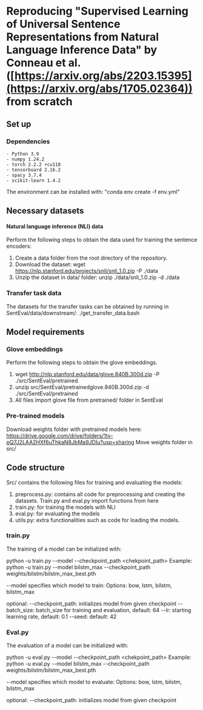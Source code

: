 # Reproducing "Supervised Learning of Universal Sentence Representations from Natural Language Inference Data" by Conneau et al. ([https://arxiv.org/abs/2203.15395](https://arxiv.org/abs/1705.02364)) from scratch

## Set up

### Dependencies
```
- Python 3.9
- numpy 1.24.2 
- torch 2.2.2 +cu118
- tensorboard 2.16.2
- spacy 3.7.4
- scikit-learn 1.4.2 
```
The environment can be installed with: "conda env create -f env.yml"

## Necessary datasets  

#### Natural language inference (NLI) data

Perform the following steps to obtain the data used for training the sentence encoders:

1. Create a data folder from the root directory of the repository.
2. Download the dataset: wget https://nlp.stanford.edu/projects/snli/snli_1.0.zip -P ./data
3. Unzip the dataset in data/ folder: unzip ./data/snli_1.0.zip -d ./data

### Transfer task data

The datasets for the transfer tasks can be obtained by running in SentEval/data/downstream/:
./get_transfer_data.bash

## Model requirements

### Glove embeddings
Perform the following steps to obtain the glove embeddings. 

1. wget http://nlp.stanford.edu/data/glove.840B.300d.zip -P ./src/SentEval/pretrained
2. unzip src/SentEval/pretrainedglove.840B.300d.zip -d ./src/SentEval/pretrained
3. All files import glove file from pretrained/ folder in SentEval


### Pre-trained models

Download weights folder with pretrained models here: https://drive.google.com/drive/folders/1tv-pQ7J2LAA2HXf6uThkaN8JbMa9JDIu?usp=sharing
Move weights folder in src/

## Code structure

Src/ contains the following files for training and evaluating the models: 
1. preprocess.py: contains all code for preprocessing and creating the datasets. Train.py and eval.py import functions from here
2. train.py: for training the models with NLI
3. eval.py: for evaluating the models
4. utils.py: extra functionalities such as code for loading the models. 

### train.py 

The training of a model can be initialized with: 

python -u train.py --model <model> --checkpoint_path <chekpoint_path> 
Example: python -u train.py --model bilstm_max --checkpoint_path weights/bilstm/bilstm_max_best.pth

--model specifies which model to train: 
Options: bow, lstm, bilstm, bilstm_max

optional: 
--checkpoint_path: initializes model from given checkpoint
--batch_size: batch_size for training and evaluation, default: 64
--lr: starting learning rate, default: 0.1
--seed: default: 42

### Eval.py
The evaluation of a model can be initialized with: 

python -u eval.py --model <model> --checkpoint_path <chekpoint_path> 
Example: python -u eval.py --model bilstm_max --checkpoint_path weights/bilstm/bilstm_max_best.pth

--model specifies which model to evaluate: 
Options: bow, lstm, bilstm, bilstm_max

optional: 
--checkpoint_path: initializes model from given checkpoint








